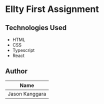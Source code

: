 # Ellty First Assignment

## Technologies Used

- HTML
- CSS
- Typescript
- React

## Author

| Name           |
| -------------- |
| Jason Kanggara |
